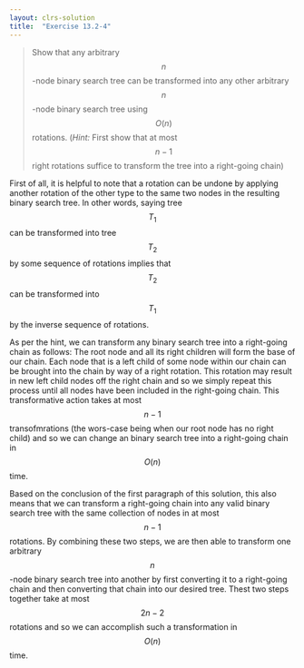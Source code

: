 ```yaml
---
layout: clrs-solution
title:  "Exercise 13.2-4"
---
```

>Show that any arbitrary $$n$$-node binary search tree can be transformed into any other arbitrary $$n$$-node binary search tree using $$O(n)$$ rotations. (*Hint:* First show that at most $$n - 1$$ right rotations suffice to transform the tree into a right-going chain)

First of all, it is helpful to note that a rotation can be undone by applying another rotation of the other type to the same two nodes in the resulting binary search tree. In other words, saying tree $$T_1$$ can be transformed into tree $$T_2$$ by some sequence of rotations implies that $$T_2$$ can be transformed into $$T_1$$ by the inverse sequence of rotations.

As per the hint, we can transform any binary search tree into a right-going chain as follows: The root node and all its right children will form the base of our chain. Each node that is a left child of some node within our chain can be brought into the chain by way of a right rotation. This rotation may result in new left child nodes off the right chain and so we simply repeat this process until all nodes have been included in the right-going chain. This transformative action takes at most $$n-1$$ transofmrations (the wors-case being when our root node has no right child) and so we can change an binary search tree into a right-going chain in $$O(n)$$ time.

Based on the conclusion of the first paragraph of this solution, this also means that we can transform a right-going chain into any valid binary search tree with the same collection of nodes in at most $$n - 1$$ rotations. By combining these two steps, we are then able to transform one arbitrary $$n$$-node binary search tree into another by first converting it to a right-going chain and then converting that chain into our desired tree. Thest two steps together take at most $$2n - 2$$ rotations and so we can accomplish such a transformation in $$O(n)$$ time.
